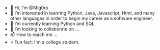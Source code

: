 - 👋 Hi, I’m @Mig0ro
- 👀 I’m interested in leanring Python, Java, Javascript, Html, and many other languages in order to begin my career as a software engineer.
- 🌱 I’m currently learning Python and SQL.
- 💞️ I’m looking to collaborate on ...
- 📫 How to reach me ...
- ⚡ Fun fact: I'm a college student. 

<!---
Mig0ro/Mig0ro is a ✨ special ✨ repository because its `README.md` (this file) appears on your GitHub profile.
You can click the Preview link to take a look at your changes.
--->
